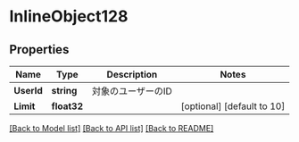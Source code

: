 # InlineObject128

## Properties

Name | Type | Description | Notes
------------ | ------------- | ------------- | -------------
**UserId** | **string** | 対象のユーザーのID | 
**Limit** | **float32** |  | [optional] [default to 10]

[[Back to Model list]](../README.md#documentation-for-models) [[Back to API list]](../README.md#documentation-for-api-endpoints) [[Back to README]](../README.md)


